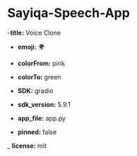 # Sayiqa-Speech-App

-**title:** Voice Clone

- **emoji:** 🌍

- **colorFrom:** pink

- **colorTo:** green

- **SDK:** gradio

- **sdk_version:** 5.9.1

- **app_file:** app.py

- **pinned:** false

_ **license:** mit



